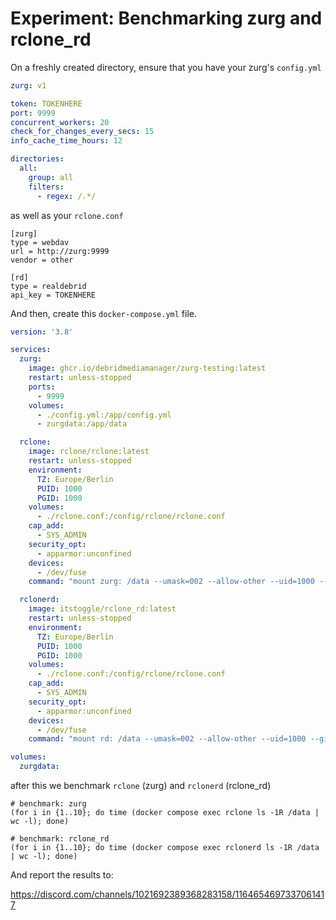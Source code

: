 # Experiment: Benchmarking zurg and rclone_rd

On a freshly created directory, ensure that you have your zurg's `config.yml` 

```yaml
zurg: v1

token: TOKENHERE
port: 9999
concurrent_workers: 20
check_for_changes_every_secs: 15
info_cache_time_hours: 12

directories:
  all:
    group: all
    filters:
      - regex: /.*/
```

as well as your `rclone.conf`

```
[zurg]
type = webdav
url = http://zurg:9999
vendor = other

[rd]
type = realdebrid
api_key = TOKENHERE
```

And then, create this `docker-compose.yml` file.

```yaml
version: '3.8'

services:
  zurg:
    image: ghcr.io/debridmediamanager/zurg-testing:latest
    restart: unless-stopped
    ports:
      - 9999
    volumes:
      - ./config.yml:/app/config.yml
      - zurgdata:/app/data

  rclone:
    image: rclone/rclone:latest
    restart: unless-stopped
    environment:
      TZ: Europe/Berlin
      PUID: 1000
      PGID: 1000
    volumes:
      - ./rclone.conf:/config/rclone/rclone.conf
    cap_add:
      - SYS_ADMIN
    security_opt:
      - apparmor:unconfined
    devices:
      - /dev/fuse
    command: "mount zurg: /data --umask=002 --allow-other --uid=1000 --gid=1000 --dir-cache-time 10s --read-only"

  rclonerd:
    image: itstoggle/rclone_rd:latest
    restart: unless-stopped
    environment:
      TZ: Europe/Berlin
      PUID: 1000
      PGID: 1000
    volumes:
      - ./rclone.conf:/config/rclone/rclone.conf
    cap_add:
      - SYS_ADMIN
    security_opt:
      - apparmor:unconfined
    devices:
      - /dev/fuse
    command: "mount rd: /data --umask=002 --allow-other --uid=1000 --gid=1000 --dir-cache-time 10s --read-only"

volumes:
  zurgdata:
```

after this we benchmark `rclone` (zurg) and `rclonerd` (rclone_rd)

```
# benchmark: zurg
(for i in {1..10}; do time (docker compose exec rclone ls -1R /data | wc -l); done)

# benchmark: rclone_rd
(for i in {1..10}; do time (docker compose exec rclonerd ls -1R /data | wc -l); done)
```

And report the results to:

https://discord.com/channels/1021692389368283158/1164654697337061417
